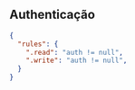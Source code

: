 ## Authenticação
```json
{
  "rules": {
    ".read": "auth != null",
    ".write": "auth != null",
  }
}
```